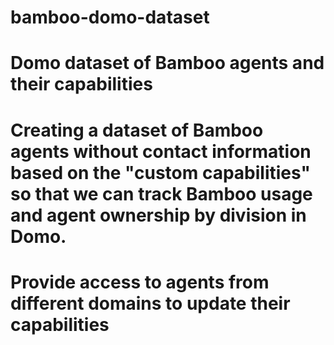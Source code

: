# bamboo-domo-dataset


# Domo dataset of Bamboo agents and their capabilities


# Creating a dataset of Bamboo agents without contact information based on the "custom capabilities" so that we can track Bamboo usage and agent ownership by division in Domo.

# Provide access to agents from different domains to update their capabilities


